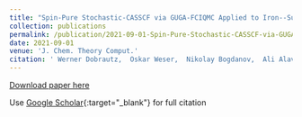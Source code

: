 ```yaml
---
title: "Spin-Pure Stochastic-CASSCF via GUGA-FCIQMC Applied to Iron--Sulfur Clusters"
collection: publications
permalink: /publication/2021-09-01-Spin-Pure-Stochastic-CASSCF-via-GUGA-FCIQMC-Applied-to-Iron-Sulfur-Clusters
date: 2021-09-01
venue: 'J. Chem. Theory Comput.'
citation: ' Werner Dobrautz,  Oskar Weser,  Nikolay Bogdanov,  Ali Alavi,  Giovanni Li, &quot;Spin-Pure Stochastic-CASSCF via GUGA-FCIQMC Applied to Iron--Sulfur Clusters.&quot; J. Chem. Theory Comput., 2021.'
---
```

[Download paper here](https://pubs.acs.org/doi/10.1021/acs.jctc.1c00589)

Use [Google Scholar](https://scholar.google.com/scholar?q=Spin+Pure+Stochastic+CASSCF+via+GUGA+FCIQMC+Applied+to+Iron++Sulfur+Clusters){:target="_blank"} for full citation